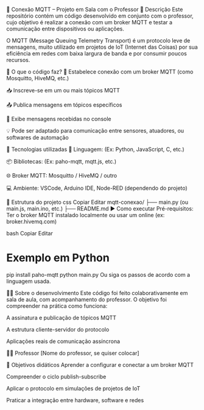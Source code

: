 🔗 Conexão MQTT – Projeto em Sala com o Professor
📌 Descrição
Este repositório contém um código desenvolvido em conjunto com o professor, cujo objetivo é realizar a conexão com um broker MQTT e testar a comunicação entre dispositivos ou aplicações.

O MQTT (Message Queuing Telemetry Transport) é um protocolo leve de mensagens, muito utilizado em projetos de IoT (Internet das Coisas) por sua eficiência em redes com baixa largura de banda e por consumir poucos recursos.

📡 O que o código faz?
🔐 Estabelece conexão com um broker MQTT (como Mosquitto, HiveMQ, etc.)

📥 Inscreve-se em um ou mais tópicos MQTT

📤 Publica mensagens em tópicos específicos

📄 Exibe mensagens recebidas no console

💡 Pode ser adaptado para comunicação entre sensores, atuadores, ou softwares de automação

🧪 Tecnologias utilizadas
🧠 Linguagem: (Ex: Python, JavaScript, C, etc.)

📦 Bibliotecas: (Ex: paho-mqtt, mqtt.js, etc.)

🌐 Broker MQTT: Mosquitto / HiveMQ / outro

💻 Ambiente: VSCode, Arduino IDE, Node-RED (dependendo do projeto)

📁 Estrutura do projeto
css
Copiar
Editar
mqtt-conexao/
├── main.py (ou main.js, main.ino, etc.)
├── README.md
▶️ Como executar
Pré-requisitos: Ter o broker MQTT instalado localmente ou usar um online (ex: broker.hivemq.com)

bash
Copiar
Editar
# Exemplo em Python
pip install paho-mqtt
python main.py
Ou siga os passos de acordo com a linguagem usada.

🧑‍🏫 Sobre o desenvolvimento
Este código foi feito colaborativamente em sala de aula, com acompanhamento do professor. O objetivo foi compreender na prática como funciona:

A assinatura e publicação de tópicos MQTT

A estrutura cliente-servidor do protocolo

Aplicações reais de comunicação assíncrona



👨‍🏫 Professor [Nome do professor, se quiser colocar]

🎯 Objetivos didáticos
Aprender a configurar e conectar a um broker MQTT

Compreender o ciclo publish-subscribe

Aplicar o protocolo em simulações de projetos de IoT

Praticar a integração entre hardware, software e redes

